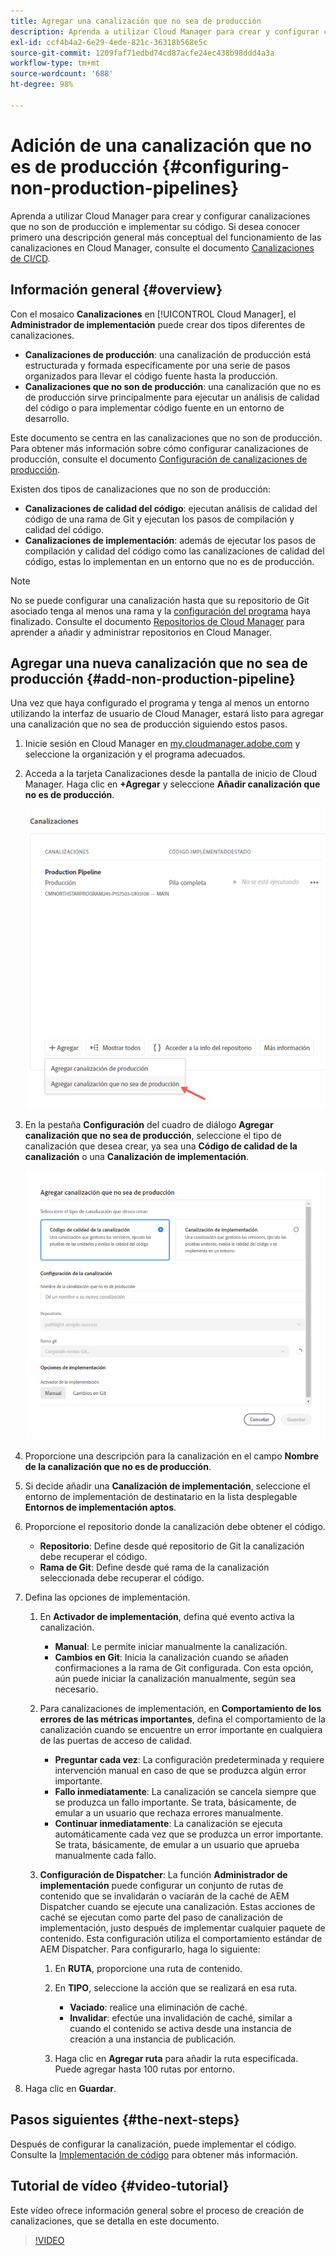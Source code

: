 ```yaml
---
title: Agregar una canalización que no sea de producción
description: Aprenda a utilizar Cloud Manager para crear y configurar canalizaciones que no son de producción e implementar su código.
exl-id: ccf4b4a2-6e29-4ede-821c-36318b568e5c
source-git-commit: 1209faf71edbd74cd87acfe24ec438b98ddd4a3a
workflow-type: tm+mt
source-wordcount: '688'
ht-degree: 98%

---
```


# Adición de una canalización que no es de producción {#configuring-non-production-pipelines}

Aprenda a utilizar Cloud Manager para crear y configurar canalizaciones que no son de producción e implementar su código. Si desea conocer primero una descripción general más conceptual del funcionamiento de las canalizaciones en Cloud Manager, consulte el documento [Canalizaciones de CI/CD](/help/overview/ci-cd-pipelines.md).

## Información general {#overview}

Con el mosaico **Canalizaciones** en [!UICONTROL Cloud Manager], el **Administrador de implementación** puede crear dos tipos diferentes de canalizaciones.

* **Canalizaciones de producción**: una canalización de producción está estructurada y formada específicamente por una serie de pasos organizados para llevar el código fuente hasta la producción.
* **Canalizaciones que no son de producción**: una canalización que no es de producción sirve principalmente para ejecutar un análisis de calidad del código o para implementar código fuente en un entorno de desarrollo.

Este documento se centra en las canalizaciones que no son de producción. Para obtener más información sobre cómo configurar canalizaciones de producción, consulte el documento [Configuración de canalizaciones de producción](/help/using/production-pipelines.md).

Existen dos tipos de canalizaciones que no son de producción:

* **Canalizaciones de calidad del código**: ejecutan análisis de calidad del código de una rama de Git y ejecutan los pasos de compilación y calidad del código.
* **Canalizaciones de implementación**: además de ejecutar los pasos de compilación y calidad del código como las canalizaciones de calidad del código, estas lo implementan en un entorno que no es de producción.

>[!NOTE]
>
>No se puede configurar una canalización hasta que su repositorio de Git asociado tenga al menos una rama y la [configuración del programa](/help/getting-started/program-setup.md) haya finalizado. Consulte el documento [Repositorios de Cloud Manager](/help/managing-code/managing-repositories.md) para aprender a añadir y administrar repositorios en Cloud Manager.

## Agregar una nueva canalización que no sea de producción {#add-non-production-pipeline}

Una vez que haya configurado el programa y tenga al menos un entorno utilizando la interfaz de usuario de Cloud Manager, estará listo para agregar una canalización que no sea de producción siguiendo estos pasos.

1. Inicie sesión en Cloud Manager en [my.cloudmanager.adobe.com](https://my.cloudmanager.adobe.com) y seleccione la organización y el programa adecuados.

1. Acceda a la tarjeta Canalizaciones desde la pantalla de inicio de Cloud Manager. Haga clic en **+Agregar** y seleccione **Añadir canalización que no es de producción**.

   ![Agregar canalización que no sea de producción](/help/assets/configure-pipelines/nonprod-pipeline-add1.png)

1. En la pestaña **Configuración** del cuadro de diálogo **Agregar canalización que no sea de producción**, seleccione el tipo de canalización que desea crear, ya sea una **Código de calidad de la canalización** o una **Canalización de implementación**.

   ![Elección del tipo de canalización](/help/assets/configure-pipelines/add-non-production-pipeline.png)

1. Proporcione una descripción para la canalización en el campo **Nombre de la canalización que no es de producción**.

1. Si decide añadir una **Canalización de implementación**, seleccione el entorno de implementación de destinatario en la lista desplegable **Entornos de implementación aptos**.

1. Proporcione el repositorio donde la canalización debe obtener el código.

   * **Repositorio**: Define desde qué repositorio de Git la canalización debe recuperar el código.
   * **Rama de Git**: Define desde qué rama de la canalización seleccionada debe recuperar el código.

1. Defina las opciones de implementación.

   1. En **Activador de implementación**, defina qué evento activa la canalización.

      * **Manual**: Le permite iniciar manualmente la canalización.
      * **Cambios en Git**: Inicia la canalización cuando se añaden confirmaciones a la rama de Git configurada. Con esta opción, aún puede iniciar la canalización manualmente, según sea necesario.

   1. Para canalizaciones de implementación, en **Comportamiento de los errores de las métricas importantes**, defina el comportamiento de la canalización cuando se encuentre un error importante en cualquiera de las puertas de acceso de calidad.

      * **Preguntar cada vez**: La configuración predeterminada y requiere intervención manual en caso de que se produzca algún error importante.
      * **Fallo inmediatamente**: La canalización se cancela siempre que se produzca un fallo importante. Se trata, básicamente, de emular a un usuario que rechaza errores manualmente.
      * **Continuar inmediatamente**: La canalización se ejecuta automáticamente cada vez que se produzca un error importante. Se trata, básicamente, de emular a un usuario que aprueba manualmente cada fallo.

   1. **Configuración de Dispatcher**: La función **Administrador de implementación** puede configurar un conjunto de rutas de contenido que se invalidarán o vaciarán de la caché de AEM Dispatcher cuando se ejecute una canalización. Estas acciones de caché se ejecutan como parte del paso de canalización de implementación, justo después de implementar cualquier paquete de contenido. Esta configuración utiliza el comportamiento estándar de AEM Dispatcher. Para configurarlo, haga lo siguiente:

      1. En **RUTA**, proporcione una ruta de contenido.
      1. En **TIPO**, seleccione la acción que se realizará en esa ruta.

         * **Vaciado**: realice una eliminación de caché.
         * **Invalidar**: efectúe una invalidación de caché, similar a cuando el contenido se activa desde una instancia de creación a una instancia de publicación.

      1. Haga clic en **Agregar ruta** para añadir la ruta especificada. Puede agregar hasta 100 rutas por entorno.

1. Haga clic en **Guardar**.

## Pasos siguientes {#the-next-steps}

Después de configurar la canalización, puede implementar el código. Consulte la [Implementación de código](/help/using/code-deployment.md) para obtener más información.

## Tutorial de vídeo {#video-tutorial}

Este vídeo ofrece información general sobre el proceso de creación de canalizaciones, que se detalla en este documento.

>[!VIDEO](https://video.tv.adobe.com/v/26316/)
